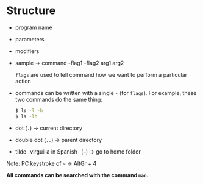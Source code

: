 # Structure



* program name
* parameters
* modifiers
*   sample -> command -flag1 -flag2 arg1 arg2

    `flags` are used to tell command how we want to perform a particular action
*   commands can be written with a single `-` (for `flags`). For example, these two commands do the same thing:

    ```bash
    $ ls -l -h 
    $ ls -lh 
    ```
* dot (`.`) -> current directory
* double dot (`..`) -> parent directory
* tilde -virguilla in Spanish- (`~`) -> go to home folder

Note: PC keystroke of `~` -> AltGr + 4

**All commands can be searched with the command `man`.**
